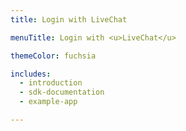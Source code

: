 ```yaml
---
title: Login with LiveChat

menuTitle: Login with <u>LiveChat</u>

themeColor: fuchsia

includes:
  - introduction
  - sdk-documentation
  - example-app

---
```

